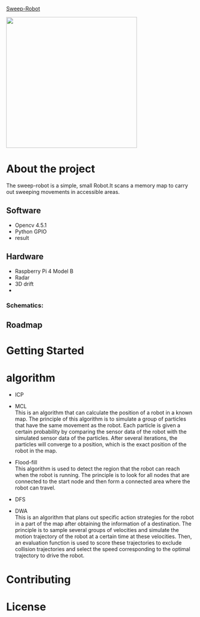 [Sweep-Robot](https://github.com/quboyue/Sweep-Robot-Team36)



<img width="350" height="350" src="https://github.com/GANTIAN-hub405/picutre/blob/main/sweep-robot.jpg"/></div>

 

# About the project

The sweep-robot is a simple, small Robot.It scans a memory map to carry out sweeping movements in accessible areas.



## Software

- Opencv 4.5.1
- Python GPIO
- result

## Hardware 
- Raspberry Pi 4 Model B
- Radar
- 3D drift
- 
### Schematics:

## Roadmap


# Getting Started



# algorithm 
 - ICP
 - MCL    
This is an algorithm that can calculate the position of a robot in a known map. The principle of this algorithm is to simulate a group of particles that have the same movement as the robot. Each particle is given a certain probability by comparing the sensor data of the robot with the simulated sensor data of the particles. After several iterations, the particles will converge to a position, which is the exact position of the robot in the map.  

 - Flood-fill    
This algorithm is used to detect the region that the robot can reach when the robot is running. The principle is to look for all nodes that are connected to the start node and then form a connected area where the robot can travel.
 - DFS 
 - DWA   
This is an algorithm that plans out specific action strategies for the robot in a part of the map after obtaining the information of a destination. The principle is to sample several groups of velocities and simulate the motion trajectory of the robot at a certain time at these velocities. Then, an evaluation function is used to score these trajectories to exclude collision trajectories and select the speed corresponding to the optimal trajectory to drive the robot.


# Contributing
# License
